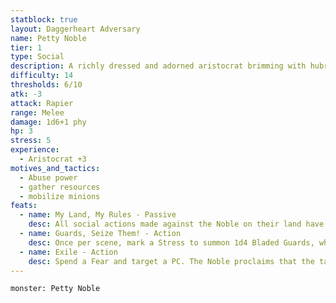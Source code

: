 ```yaml
---
statblock: true
layout: Daggerheart Adversary
name: Petty Noble
tier: 1
type: Social
description: A richly dressed and adorned aristocrat brimming with hubris.
difficulty: 14
thresholds: 6/10
atk: -3
attack: Rapier
range: Melee
damage: 1d6+1 phy
hp: 3
stress: 5
experience:
  - Aristocrat +3
motives_and_tactics:
  - Abuse power
  - gather resources
  - mobilize minions
feats:
  - name: My Land, My Rules - Passive
    desc: All social actions made against the Noble on their land have disadvantage.
  - name: Guards, Seize Them! - Action
    desc: Once per scene, mark a Stress to summon 1d4 Bladed Guards, who appear at Far range to enforce the Noble’s will.
  - name: Exile - Action
    desc: Spend a Fear and target a PC. The Noble proclaims that the target and their allies are exiled from the noble’s territory. While exiled, the target and their allies have disadvantage during social situations within the Noble’s domain.
---
```


```statblock
monster: Petty Noble
```